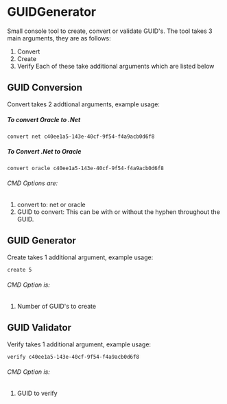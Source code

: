 # GUIDGenerator

Small console tool to create, convert or validate GUID's. The tool takes 3 main arguments, they are as follows:
1. Convert
2. Create
3. Verify
Each of these take additional arguments which are listed below

## GUID Conversion
Convert takes 2 addtional arguments, example usage:
##### To convert Oracle to .Net
```
convert net c40ee1a5-143e-40cf-9f54-f4a9acb0d6f8
```
##### To Convert .Net to Oracle
```
convert oracle c40ee1a5-143e-40cf-9f54-f4a9acb0d6f8
```
###### CMD Options are:
1. convert to: net or oracle
2. GUID to convert: This can be with or without the hyphen throughout the GUID.

## GUID Generator
Create takes 1 additional argument, example usage:
```
create 5
```
###### CMD Option is:
1. Number of GUID's to create

## GUID Validator
Verify takes 1 additional argument, example usage:
```
verify c40ee1a5-143e-40cf-9f54-f4a9acb0d6f8
```
###### CMD Option is:
1. GUID to verify
